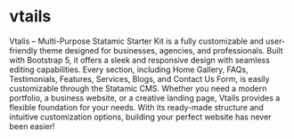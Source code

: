 # vtails
Vtalis – Multi-Purpose Statamic Starter Kit is a fully customizable and user-friendly theme designed for businesses, agencies, and professionals. Built with Bootstrap 5, it offers a sleek and responsive design with seamless editing capabilities. Every section, including Home Gallery, FAQs, Testimonials, Features, Services, Blogs, and Contact Us Form, is easily customizable through the Statamic CMS. Whether you need a modern portfolio, a business website, or a creative landing page, Vtails provides a flexible foundation for your needs. With its ready-made structure and intuitive customization options, building your perfect website has never been easier!
